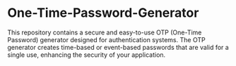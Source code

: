 # One-Time-Password-Generator
This repository contains a secure and easy-to-use OTP (One-Time Password) generator designed for authentication systems. The OTP generator creates time-based or event-based passwords that are valid for a single use, enhancing the security of your application.
